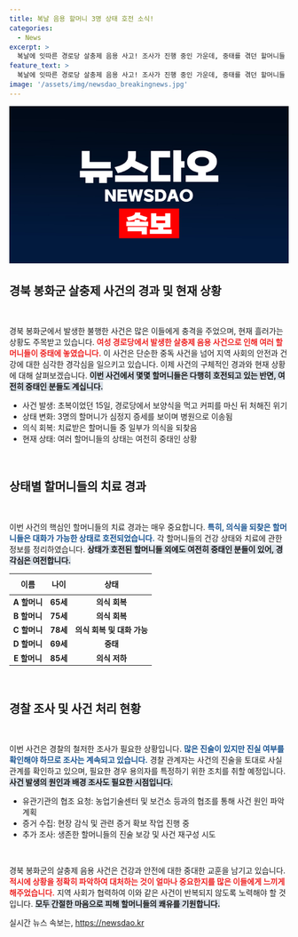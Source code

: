 ```yaml
---
title: 복날 음용 할머니 3명 상태 호전 소식!
categories:
  - News
excerpt: >
  복날에 잇따른 경로당 살충제 음용 사고! 조사가 진행 중인 가운데, 중태를 겪던 할머니들 중 3명이 회복세를 보이고 있습니다. 과연 이 끔찍한 사건의 진실은 무엇일까요?
feature_text: >
  복날에 잇따른 경로당 살충제 음용 사고! 조사가 진행 중인 가운데, 중태를 겪던 할머니들 중 3명이 회복세를 보이고 있습니다. 과연 이 끔찍한 사건의 진실은 무엇일까요?
image: '/assets/img/newsdao_breakingnews.jpg'
---
```


<p><img src="/assets/img/newsdao_breakingnews.jpg" alt="firstkoreanews 속보" /></p>

<h2 data-ke-size="size26">경북 봉화군 살충제 사건의 경과 및 현재 상황</h2>

<p data-ke-size="size16">&nbsp;</p>

<p>경북 봉화군에서 발생한 불행한 사건은 많은 이들에게 충격을 주었으며, 현재 흘러가는 상황도 주목받고 있습니다. <b><span style="color: #ee2323;">여성 경로당에서 발생한 살충제 음용 사건으로 인해 여러 할머니들이 중태에 놓였습니다.</span></b> 이 사건은 단순한 중독 사건을 넘어 지역 사회의 안전과 건강에 대한 심각한 경각심을 일으키고 있습니다. 이제 사건의 구체적인 경과와 현재 상황에 대해 살펴보겠습니다. <b><span style="background-color: #21538527;">이번 사건에서 몇몇 할머니들은 다행히 호전되고 있는 반면, 여전히 중태인 분들도 계십니다.</span></b></p>

<ul>
<li>사건 발생: 초복이었던 15일, 경로당에서 보양식을 먹고 커피를 마신 뒤 처해진 위기</li>
<li>상태 변화: 3명의 할머니가 심정지 증세를 보이며 병원으로 이송됨</li>
<li>의식 회복: 치료받은 할머니들 중 일부가 의식을 되찾음</li>
<li>현재 상태: 여러 할머니들의 상태는 여전히 중태인 상황</li>
</ul>

<p data-ke-size="size16">&nbsp;</p>

<h2 data-ke-size="size26">상태별 할머니들의 치료 경과</h2>

<p data-ke-size="size16">&nbsp;</p>

<p>이번 사건의 핵심인 할머니들의 치료 경과는 매우 중요합니다. <b><span style="color: #1a5490;">특히, 의식을 되찾은 할머니들은 대화가 가능한 상태로 호전되었습니다.</span></b> 각 할머니들의 건강 상태와 치료에 관한 정보를 정리하였습니다. <b><span style="background-color: #21538527;">상태가 호전된 할머니들 외에도 여전히 중태인 분들이 있어, 경각심은 여전합니다.</span></b> </p>

<table style="border-collapse: collapse; width: 100%;">
<thead>
<tr>
<th style="text-align: center; height: 30px;">이름</th>
<th style="text-align: center; height: 30px;">나이</th>
<th style="text-align: center; height: 30px;">상태</th>
</tr>
</thead>
<tbody>
<tr>
<td style="text-align: center; height: 17px;"><b>A 할머니</b></td>
<td style="text-align: center; height: 17px;"><b>65세</b></td>
<td style="text-align: center; height: 17px;"><b>의식 회복</b></td>
</tr>
<tr>
<td style="text-align: center; height: 17px;"><b>B 할머니</b></td>
<td style="text-align: center; height: 17px;"><b>75세</b></td>
<td style="text-align: center; height: 17px;"><b>의식 회복</b></td>
</tr>
<tr>
<td style="text-align: center; height: 17px;"><b>C 할머니</b></td>
<td style="text-align: center; height: 17px;"><b>78세</b></td>
<td style="text-align: center; height: 17px;"><b>의식 회복 및 대화 가능</b></td>
</tr>
<tr>
<td style="text-align: center; height: 17px;"><b>D 할머니</b></td>
<td style="text-align: center; height: 17px;"><b>69세</b></td>
<td style="text-align: center; height: 17px;"><b>중태</b></td>
</tr>
<tr>
<td style="text-align: center; height: 17px;"><b>E 할머니</b></td>
<td style="text-align: center; height: 17px;"><b>85세</b></td>
<td style="text-align: center; height: 17px;"><b>의식 저하</b></td>
</tr>
</tbody>
</table>

<p data-ke-size="size16">&nbsp;</p>

<h2 data-ke-size="size26">경찰 조사 및 사건 처리 현황</h2>

<p data-ke-size="size16">&nbsp;</p>

<p>이번 사건은 경찰의 철저한 조사가 필요한 상황입니다. <b><span style="color: #1a5490;">많은 진술이 있지만 진실 여부를 확인해야 하므로 조사는 계속되고 있습니다.</span></b> 경찰 관계자는 사건의 진술을 토대로 사실관계를 확인하고 있으며, 필요한 경우 용의자를 특정하기 위한 조치를 취할 예정입니다. <b><span style="background-color: #21538527;">사건 발생의 원인과 배경 조사도 필요한 시점입니다.</span></b> </p>

<ul>
<li>유관기관의 협조 요청: 농업기술센터 및 보건소 등과의 협조를 통해 사건 원인 파악 계획</li>
<li>증거 수집: 현장 감식 및 관련 증거 확보 작업 진행 중</li>
<li>추가 조사: 생존한 할머니들의 진술 보강 및 사건 재구성 시도</li>
</ul>

<p data-ke-size="size16">&nbsp;</p>

<p>경북 봉화군의 살충제 음용 사건은 건강과 안전에 대한 중대한 교훈을 남기고 있습니다. <b><span style="color: #ee2323;">적시에 상황을 정확히 파악하여 대처하는 것이 얼마나 중요한지를 많은 이들에게 느끼게 해주었습니다.</span></b> 지역 사회가 협력하여 이와 같은 사건이 반복되지 않도록 노력해야 할 것입니다. <b><span style="background-color: #21538527;">모두 간절한 마음으로 피해 할머니들의 쾌유를 기원합니다.</span></b></p>
실시간 뉴스 속보는, <a href="https://newsdao.kr" rel="dofollow">https://newsdao.kr</a>


